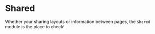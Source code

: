 # Shared

Whether your sharing layouts or information between pages, the `Shared` module is the place to check!